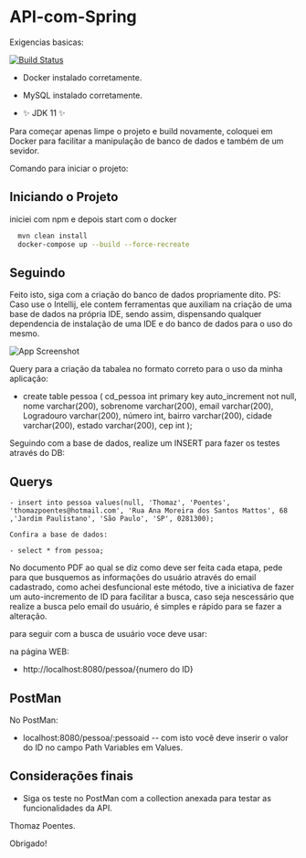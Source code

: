 
# API-com-Spring

Exigencias basicas:

[![Build Status](https://travis-ci.org/joemccann/dillinger.svg?branch=master)](https://travis-ci.org/joemccann/dillinger)

- Docker instalado corretamente.

- MySQL instalado corretamente.

- ✨ JDK 11 ✨

Para começar apenas limpe o projeto e build novamente, coloquei em Docker para facilitar a manipulação de banco de dados e também de um sevidor.

Comando para iniciar o projeto:

## Iniciando o Projeto

iniciei com npm e depois start com o docker

```bash
  mvn clean install
  docker-compose up --build --force-recreate
```
## Seguindo

 Feito isto, siga com a criação do banco de dados propriamente dito. PS: Caso use o Intellij, ele contem ferramentas que auxiliam na criação de uma base de dados na própria IDE, sendo assim, dispensando qualquer dependencia de instalação de uma IDE e do banco de dados para o uso do mesmo.

![App Screenshot](https://user-images.githubusercontent.com/68565187/197428001-8e0d5fd7-b7aa-40be-b8c5-5ba73eca14c2.png)

Query para a criação da tabalea no formato correto para o uso da minha aplicação:

- create table pessoa ( cd_pessoa int primary key auto_increment not null, nome varchar(200), sobrenome varchar(200), email varchar(200), Logradouro varchar(200), número int, bairro varchar(200), cidade varchar(200), estado varchar(200), cep int );

Seguindo com a base de dados, realize um INSERT para fazer os testes através do DB:

## Querys
```querys
- insert into pessoa values(null, 'Thomaz', 'Poentes', 'thomazpoentes@hotmail.com', 'Rua Ana Moreira dos Santos Mattos', 68 ,'Jardim Paulistano', 'São Paulo', 'SP', 0281300);

Confira a base de dados:

- select * from pessoa;
```

No documento PDF ao qual se diz como deve ser feita cada etapa, pede para que busquemos as informações do usuário através do email cadastrado, como achei desfuncional este método, tive a iniciativa de fazer um auto-incremento de ID para facilitar a busca, caso seja nescessário que realize a busca pelo email do usuário, é simples e rápido para se fazer a alteração.

para seguir com a busca de usuário voce deve usar:

na página WEB: 
- http://localhost:8080/pessoa/{numero do ID}

## PostMan

No PostMan: 
- localhost:8080/pessoa/:pessoaid -- com isto você deve inserir o valor do ID no campo Path Variables em Values.

## Considerações finais

- Siga os teste no PostMan com a collection anexada para testar as funcionalidades da API.

Thomaz Poentes.

Obrigado!
